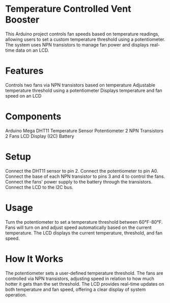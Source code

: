 # Temperature Controlled Vent Booster
This Arduino project controls fan speeds based on temperature readings, allowing users to set a custom temperature threshold using a potentiometer. The system uses NPN transistors to manage fan power and displays real-time data on an LCD.

# Features
Controls two fans via NPN transistors based on temperature
Adjustable temperature threshold using a potentiometer
Displays temperature and fan speed on an LCD
# Components
Arduino Mega
DHT11 Temperature Sensor
Potentiometer
2 NPN Transistors
2 Fans
LCD Display (I2C)
Battery
# Setup
Connect the DHT11 sensor to pin 2.
Connect the potentiometer to pin A0.
Connect the base of each NPN transistor to pins 3 and 4 to control the fans.
Connect the fans' power supply to the battery through the transistors.
Connect the LCD to the I2C bus.
# Usage
Turn the potentiometer to set a temperature threshold between 60°F-80°F.
Fans will turn on and adjust speed automatically based on the current temperature.
The LCD displays the current temperature, threshold, and fan speed.
# How It Works
The potentiometer sets a user-defined temperature threshold.
The fans are controlled via NPN transistors, adjusting speed in relation to how much hotter it gets than the set threshold.
The LCD provides real-time updates on both temperature and fan speed, offering a clear display of system operation.

